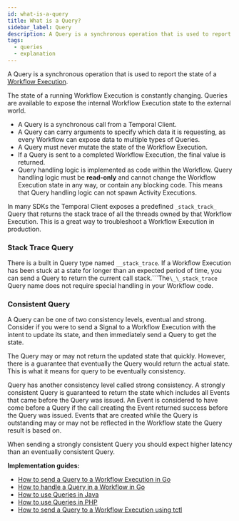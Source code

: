 ```yaml
---
id: what-is-a-query
title: What is a Query?
sidebar_label: Query
description: A Query is a synchronous operation that is used to report the state of a Workflow Execution.
tags:
  - queries
  - explanation
---
```


A Query is a synchronous operation that is used to report the state of a [Workflow Execution](/docs/concepts/what-is-a-workflow-execution).

The state of a running Workflow Execution is constantly changing.
Queries are available to expose the internal Workflow Execution state to the external world.

- A Query is a synchronous call from a Temporal Client.
- A Query can carry arguments to specify which data it is requesting, as every Workflow can expose data to multiple types of Queries.
- A Query must never mutate the state of the Workflow Execution.
- If a Query is sent to a completed Workflow Execution, the final value is returned.
- Query handling logic is implemented as code within the Workflow.
  Query handling logic must be **read-only** and cannot change the Workflow Execution state in any way, or contain any blocking code.
  This means that Query handling logic can not spawn Activity Executions.

In many SDKs the Temporal Client exposes a predefined `_stack_track_` Query that returns the stack trace of all the threads owned by that Workflow Execution.
This is a great way to troubleshoot a Workflow Execution in production.

### Stack Trace Query

There is a built in Query type named `__stack_trace`.
If a Workflow Execution has been stuck at a state for longer than an expected period of time, you can send a Query to return the current call stack.```The`\_\_stack_trace` Query name does not require special handling in your Workflow code.

### Consistent Query

A Query can be one of two consistency levels, eventual and strong.
Consider if you were to send a Signal to a Workflow Execution with the intent to update its state, and then immediately send a Query to get the state.

The Query may or may not return the updated state that quickly.
However, there is a guarantee that eventually the Query would return the actual state.
This is what it means for query to be eventually consistency.

Query has another consistency level called strong consistency.
A strongly consistent Query is guaranteed to return the state which includes all Events that came before the Query was issued. An Event is considered to have come before a Query if the call creating the Event returned success before
the Query was issued.
Events that are created while the Query is outstanding may or may not
be reflected in the Workflow state the Query result is based on.

When sending a strongly consistent Query you should expect higher latency than an eventually consistent Query.

**Implementation guides:**

- [How to send a Query to a Workflow Execution in Go](/docs/go/how-to-send-a-query-to-a-workflow-execution-in-go)
- [How to handle a Query in a Workflow in Go](/docs/go/how-to-handle-a-query-in-a-workflow-in-go)
- [How to use Queries in Java](/docs/java/queries)
- [How to use Queries in PHP](/docs/php/queries)
- [How to send a Query to a Workflow Execution using tctl](/docs/tctl/workflow/query)
